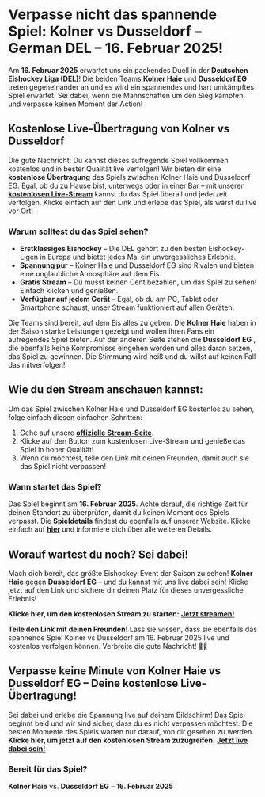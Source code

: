 # Verpasse nicht das spannende Spiel: Kolner vs Dusseldorf – German DEL – 16. Februar 2025!

Am **16. Februar 2025** erwartet uns ein packendes Duell in der **Deutschen Eishockey Liga (DEL)**! Die beiden Teams **Kolner Haie** und **Dusseldorf EG** treten gegeneinander an und es wird ein spannendes und hart umkämpftes Spiel erwartet. Sei dabei, wenn die Mannschaften um den Sieg kämpfen, und verpasse keinen Moment der Action!

## Kostenlose Live-Übertragung von Kolner vs Dusseldorf

Die gute Nachricht: Du kannst dieses aufregende Spiel vollkommen kostenlos und in bester Qualität live verfolgen! Wir bieten dir eine **kostenlose Übertragung** des Spiels zwischen Kolner Haie und Dusseldorf EG. Egal, ob du zu Hause bist, unterwegs oder in einer Bar – mit unserer [**kostenlosen Live-Stream**](https://tinyurl.com/livestreamfreeo?st=Kolner+vs+Dusseldorf&si=ghc) kannst du das Spiel überall und jederzeit verfolgen. Klicke einfach auf den Link und erlebe das Spiel, als wärst du live vor Ort!

### Warum solltest du das Spiel sehen?

- **Erstklassiges Eishockey** – Die DEL gehört zu den besten Eishockey-Ligen in Europa und bietet jedes Mal ein unvergessliches Erlebnis.
- **Spannung pur** – Kolner Haie und Dusseldorf EG sind Rivalen und bieten eine unglaubliche Atmosphäre auf dem Eis.
- **Gratis Stream** – Du musst keinen Cent bezahlen, um das Spiel zu sehen! Einfach klicken und genießen.
- **Verfügbar auf jedem Gerät** – Egal, ob du am PC, Tablet oder Smartphone schaust, unser Stream funktioniert auf allen Geräten.

Die Teams sind bereit, auf dem Eis alles zu geben. Die **Kolner Haie** haben in der Saison starke Leistungen gezeigt und wollen ihren Fans ein aufregendes Spiel bieten. Auf der anderen Seite stehen die **Dusseldorf EG** , die ebenfalls keine Kompromisse eingehen werden und alles daran setzen, das Spiel zu gewinnen. Die Stimmung wird heiß und du willst auf keinen Fall das mitverfolgen!

## Wie du den Stream anschauen kannst:

Um das Spiel zwischen Kolner Haie und Dusseldorf EG kostenlos zu sehen, folge einfach diesen einfachen Schritten:

1. Gehe auf unsere [**offizielle Stream-Seite**](https://tinyurl.com/livestreamfreeo?st=Kolner+vs+Dusseldorf&si=ghc).
2. Klicke auf den Button zum kostenlosen Live-Stream und genieße das Spiel in hoher Qualität!
3. Wenn du möchtest, teile den Link mit deinen Freunden, damit auch sie das Spiel nicht verpassen!

### Wann startet das Spiel?

Das Spiel beginnt am **16. Februar 2025**. Achte darauf, die richtige Zeit für deinen Standort zu überprüfen, damit du keinen Moment des Spiels verpasst. Die **Spieldetails** findest du ebenfalls auf unserer Website. Klicke einfach auf [**hier**](https://tinyurl.com/livestreamfreeo?st=Kolner+vs+Dusseldorf&si=ghc) und informiere dich über alle weiteren Details.

## Worauf wartest du noch? Sei dabei!

Mach dich bereit, das größte Eishockey-Event der Saison zu sehen! **Kolner Haie** gegen **Dusseldorf EG** – und du kannst mit uns live dabei sein! Klicke jetzt auf den Link und sichere dir deinen Platz für dieses unvergessliche Erlebnis!

**Klicke hier, um den kostenlosen Stream zu starten:** [**Jetzt streamen!**](https://tinyurl.com/livestreamfreeo?st=Kolner+vs+Dusseldorf&si=ghc)

**Teile den Link mit deinen Freunden!** Lass sie wissen, dass sie ebenfalls das spannende Spiel Kolner vs Dusseldorf am 16. Februar 2025 live und kostenlos verfolgen können. Verbreite die gute Nachricht! 🏒✨

## Verpasse keine Minute von Kolner Haie vs Dusseldorf EG – Deine kostenlose Live-Übertragung!

Sei dabei und erlebe die Spannung live auf deinem Bildschirm! Das Spiel beginnt bald und wir sind sicher, dass du es nicht verpassen möchtest. Die besten Momente des Spiels warten nur darauf, von dir gesehen zu werden. **Klicke hier, um jetzt auf den kostenlosen Stream zuzugreifen:** [**Jetzt live dabei sein!**](https://tinyurl.com/livestreamfreeo?st=Kolner+vs+Dusseldorf&si=ghc)

### Bereit für das Spiel?

**Kolner Haie** vs. **Dusseldorf EG** – **16. Februar 2025**
